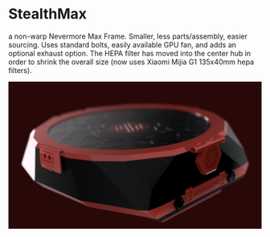 # StealthMax
a non-warp Nevermore Max Frame. Smaller, less parts/assembly, easier sourcing. Uses standard bolts, easily available GPU fan, and adds an optional exhaust option. The HEPA filter has moved into the center hub in order to shrink the overall size (now uses Xiaomi Mijia G1 135x40mm hepa filters).

![StealthMax](./StealthMax.png)
